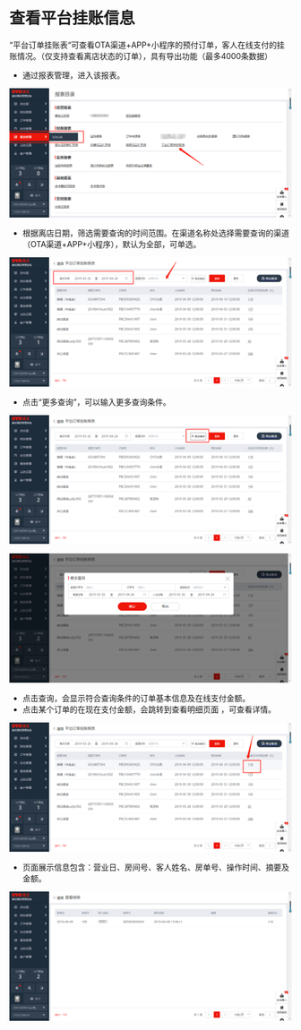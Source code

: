 # 查看平台挂账信息

“平台订单挂账表“可查看OTA渠道+APP+小程序的预付订单，客人在线支付的挂账情况。（仅支持查看离店状态的订单），具有导出功能（最多4000条数据）

* 通过报表管理，进入该报表。

![](../../../.gitbook/assets/image%20%28362%29.png)

* 根据离店日期，筛选需要查询的时间范围。在渠道名称处选择需要查询的渠道（OTA渠道+APP+小程序），默认为全部，可单选。

![](../../../.gitbook/assets/image%20%28188%29.png)

* 点击“更多查询”，可以输入更多查询条件。

![](../../../.gitbook/assets/image%20%2852%29.png)

![](../../../.gitbook/assets/image%20%2869%29.png)

* 点击查询，会显示符合查询条件的订单基本信息及在线支付金额。 
* 点击某个订单的在现在支付金额，会跳转到查看明细页面 ，可查看详情。

![](../../../.gitbook/assets/image%20%28651%29.png)

* 页面展示信息包含：营业日、房间号、客人姓名、房单号、操作时间、摘要及金额。

![](../../../.gitbook/assets/image%20%28718%29.png)

